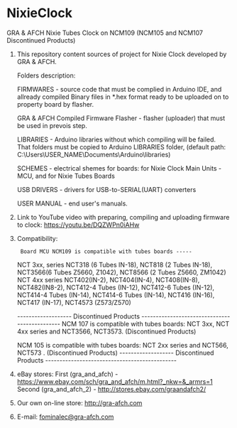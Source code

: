 # NixieClock
GRA &amp; AFCH Nixie Tubes Clock on NCM109 (NCM105 and NCM107 Discontinued Products)
1. This repository content sources of project for Nixie Clock developed by GRA & AFCH.

	Folders description:
  
	FIRMWARES - source code that must be complied in Arduino IDE, and allready compiled Binary files in *.hex format ready to be uploaded on to property board by flasher.
  
	GRA & AFCH Compiled Firmware Flasher - flasher (uploader) that must be used in prevois step.
  
	LIBRARIES - Arduino libraries without which compiling will be failed. That folders must be copied to Arduino LIBRARIES folder, (default path: C:\Users\USER_NAME\Documents\Arduino\libraries)
  
	SCHEMES - electrical shemes for boards: for Nixie Clock Main Units - MCU, and for Nixie Tubes Boards
  
	USB DRIVERS - drivers for USB-to-SERIAL(UART) converters
  
	USER MANUAL - end user's manuals.

2. Link to YouTube video with preparing, compiling and uploading firmware to clock:
https://youtu.be/DQZWPn0iAHw

3. Compatibility:

        Board MCU NCM109 is compatible with tubes boards -----
	NCT 3xx, series NCT318 (6 Tubes IN-18), NCT818 (2 Tubes IN-18), NCT3566(6 Tubes Z5660, Z1042), NCT8566 (2 Tubes Z5660, ZM1042)
	NCT 4xx series NCT402(IN-2), NCT404(IN-4), NCT408(IN-8), NCT482(IN8-2), NCT412-4 Tubes (IN-12), NCT412-6 Tubes (IN-12), 
	NCT414-4 Tubes (IN-14), NCT414-6 Tubes (IN-14), NCT416 (IN-16), NCT417 (IN-17), NCT4573 (Z573/Z570)
	
	------------------- Discontinued Products ----------------------------------------------
	NCM 107 is compatible with tubes boards: NCT 3xx, NCT 4xx series and NCT3566, NCT3573. (Discontinued Products)
	
	NCM 105 is compatible with tubes boards: NCT 2xx series and NCT566, NCT573 . (Discontinued Products)
	------------------- Discontinued Products ----------------------------------------------
	
	
	

3. eBay stores:
First (gra_and_afch) - https://www.ebay.com/sch/gra_and_afch/m.html?_nkw=&_armrs=1
Second (gra_and_afch_2) - http://stores.ebay.com/graandafch2/

4. Our own on-line store: http://gra-afch.com

5. E-mail: fominalec@gra-afch.com
